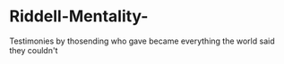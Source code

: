 # Riddell-Mentality-
Testimonies by thosending who gave became everything the world said they couldn't 
